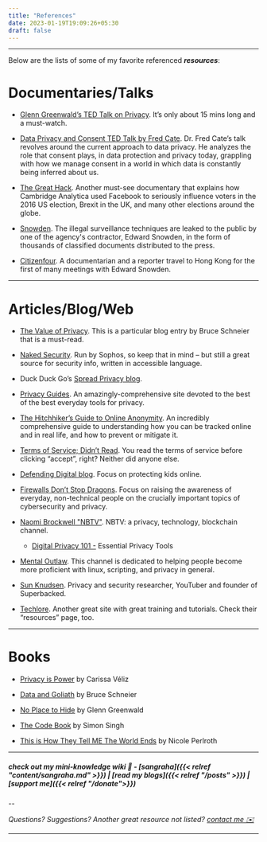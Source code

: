 ```yaml
---
title: "References"
date: 2023-01-19T19:09:26+05:30
draft: false
---
```


---
Below are the lists of some of my favorite referenced ***resources***:

# Documentaries/Talks
- [Glenn Greenwald’s TED Talk on Privacy](https://www.ted.com/talks/glenn_greenwald_why_privacy_matters). It’s only about 15 mins long and a must-watch.

- [Data Privacy and Consent TED Talk by Fred Cate](https://www.ted.com/talks/fred_cate_privacy_and_consent). Dr. Fred Cate’s talk revolves around the current approach to data privacy. He analyzes the role that consent plays, in data protection and privacy today, grappling with how we manage consent in a world in which data is constantly being inferred about us.

- [The Great Hack](https://www.netflix.com/Title/80117542). Another must-see documentary that explains how Cambridge Analytica used Facebook to seriously influence voters in the 2016 US election, Brexit in the UK, and many other elections around the globe.

- [Snowden](https://libremdb.pussthecat.org/title/tt3774114). The illegal surveillance techniques are leaked to the public by one of the agency's contractor, Edward Snowden, in the form of thousands of classified documents distributed to the press.

- [Citizenfour](https://libremdb.pussthecat.org/title/tt4044364). A documentarian and a reporter travel to Hong Kong for the first of many meetings with Edward Snowden.

---

# Articles/Blog/Web

- [The Value of Privacy](https://www.schneier.com/blog/archives/2006/05/the_value_of_pr.html). This is a particular blog entry by Bruce Schneier that is a must-read.

- [Naked Security](https://nakedsecurity.sophos.com/). Run by Sophos, so keep that in mind – but still a great source for security info, written in accessible language.

- Duck Duck Go’s [Spread Privacy blog](https://spreadprivacy.com/).

- [Privacy Guides](https://www.privacyguides.org/). An amazingly-comprehensive site devoted to the best of the best everyday tools for privacy.

- [The Hitchhiker’s Guide to Online Anonymity](https://anonymousplanet-ng.org/). An incredibly comprehensive guide to understanding how you can be tracked online and in real life, and how to prevent or mitigate it.

- [Terms of Service; Didn’t Read](https://tosdr.org/). You read the terms of service before clicking “accept”, right? Neither did anyone else.

- [Defending Digital blog](https://defendingdigital.com/). Focus on protecting kids online.

- [Firewalls Don’t Stop Dragons](https://firewallsdontstopdragons.com/podcast/). Focus on raising the awareness of everyday, non-technical people on the crucially important topics of cybersecurity and privacy. 

- [Naomi Brockwell "NBTV"](https://invidious.snopyta.org/channel/UCSuHzQ3GrHSzoBbwrIq3LLA). NBTV: a privacy, technology, blockchain channel.
    - [Digital Privacy 101 -](https://invidious.snopyta.org/watch?v=V6yu0JNNtRw) Essential Privacy Tools

- [Mental Outlaw](https://invidious.snopyta.org/channel/UC7YOGHUfC1Tb6E4pudI9STA).  This channel is dedicated to helping people become more proficient with linux, scripting, and privacy in general.

- [Sun Knudsen](https://invidious.snopyta.org/channel/UCkHN7h7CFeYL6Y1N5JcEZug).  Privacy and security researcher, YouTuber and founder of Superbacked.

- [Techlore](https://techlore.tech/). Another great site with great training and tutorials. Check their “resources” page, too.

---

# Books

- [Privacy is Power](https://www.amazon.com/Privacy-Power-Should-Take-Control/dp/1787634043) by Carissa Véliz 

- [Data and Goliath](https://www.amazon.com/Data-Goliath-Battles-Collect-Control/dp/039335217X) by Bruce Schneier 

- [No Place to Hide](https://www.amazon.com/No-Place-to-Hide/dp/1627791612) by Glenn Greenwald 

- [The Code Book](https://www.amazon.com/Code-Book-Science-Secrecy-Cryptography/dp/0385495323) by Simon Singh

-  [This is How They Tell ME The World Ends](https://www.amazon.com/This-They-Tell-World-Ends/dp/1635576059) by Nicole Perlroth

---

##### *check out my mini-knowledge wiki 📖 - [sangraha]({{< relref "content/sangraha.md" >}}) | [read my blogs]({{< relref "/posts" >}}) | [support me]({{< relref "/donate">}})*

--

*Questions? Suggestions? Another great resource not listed? [contact me ✉️](mailto:hi@sidmulajkar.com)*



---